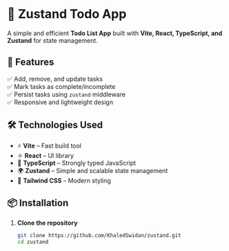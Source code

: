 # 🚀 Zustand Todo App

A simple and efficient **Todo List App** built with **Vite, React, TypeScript, and Zustand** for state management.

## 🌟 Features
✅ Add, remove, and update tasks  
✅ Mark tasks as complete/incomplete  
✅ Persist tasks using `zustand` middleware  
✅ Responsive and lightweight design  

## 🛠️ Technologies Used
- ⚡ **Vite** – Fast build tool
- ⚛️ **React** – UI library
- 🔷 **TypeScript** – Strongly typed JavaScript
- 🌍 **Zustand** – Simple and scalable state management
- 🎨 **Tailwind CSS** – Modern styling

## 📦 Installation

1. **Clone the repository**  
   ```sh
   git clone https://github.com/KhaledSwidan/zustand.git
   cd zustand
